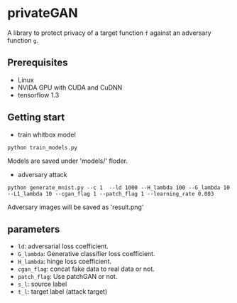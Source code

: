 # privateGAN
A library to protect privacy of a target function `f` against an adversary function `g`.
## Prerequisites
- Linux
- NVIDA GPU with CUDA and CuDNN
- tensorflow 1.3
## Getting start 
- train whitbox model
```
python train_models.py
```
Models are saved under 'models/' floder.
- adversary attack
```
python generate_mnist.py --c 1  --ld 1000 --H_lambda 100 --G_lambda 10 --L1_lambda 10 --cgan_flag 1 --patch_flag 1 --learning_rate 0.003
```
Adversary images will be saved as 'result.png'

## parameters 
- `ld`: adversarial loss coefficient.
- `G_lambda`: Generative classifier loss coefficient.
- `H_lambda`: hinge loss coefficient.
- `cgan_flag`: concat fake data to real data or not.
- `patch_flag`: Use patchGAN or not.
- `s_l`: source label
- `t_l`: target label (attack target)